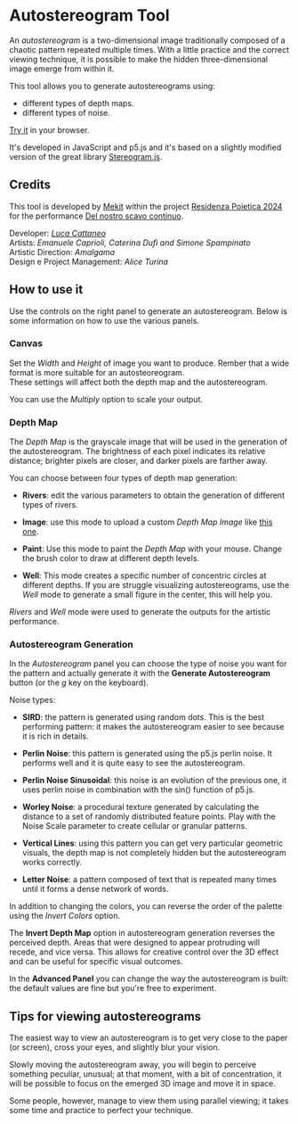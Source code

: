 # Autostereogram Tool

An *autostereogram* is a two-dimensional image traditionally composed of a chaotic pattern repeated multiple times. With a little practice and the correct viewing technique, it is possible to make the hidden three-dimensional image emerge from within it.

This tool allows you to generate autostereograms using:
- different types of depth maps.  
- different types of noise.

[Try it](https://lucacattan3o.github.io/autostereogram-tool/index.html) in your browser.

It's developed in JavaScript and p5.js and it's based on a slightly modified version of the great library [Stereogram.js](https://github.com/tony-pizza/Stereogram.js).

## Credits

This tool is developed by [Mekit](https://www.mekit.it) within the project [Residenza Poietica 2024](https://www.metronimie.com/it/residenza-poietica-2024) for the performance [Del nostro scavo continuo](https://www.metronimie.com/it/eventi/del-nostro-scavo-continuo-performance-di-restituzione-di-residenza-poietica-2024).

Developer: *[Luca Cattaneo](https://lucacattan3o.github.io/)*  
Artists: *Emanuele Caprioli, Caterina Dufì and Simone Spampinato*  
Artistic Direction: *Amalgama*  
Design e Project Management: *Alice Turina*

## How to use it

Use the controls on the right panel to generate an autostereogram. 
Below is some information on how to use the various panels.

### Canvas

Set the *Width* and *Height* of image you want to produce. Rember that a wide format is more suitable for an autosteoreogram.  
These settings will affect both the depth map and the autostereogram.

You can use the *Multiply* option to scale your output.

### Depth Map

The *Depth Map* is the grayscale image that will be used in the generation of the autostereogram. 
The brightness of each pixel indicates its relative distance; brighter pixels are closer, and darker pixels are farther away. 

You can choose between four types of depth map generation:

- **Rivers**: edit the various parameters to obtain the generation of different types of rivers.

- **Image**: use this mode to upload a custom *Depth Map Image* like [this one](https://upload.wikimedia.org/wikipedia/commons/8/82/Esempio_di_Depth_Map.jpg).

- **Paint**: Use this mode to paint the *Depth Map* with your mouse. Change the brush color to draw at different depth levels.

- **Well**: This mode creates a specific number of concentric circles at different depths. If you are struggle visualizing autostereograms, use the *Well* mode to generate a small figure in the center, this will help you.

*Rivers* and *Well* mode were used to generate the outputs for the artistic performance.

### Autostereogram Generation

In the *Autostereogram* panel you can choose the type of noise you want for the pattern and actually generate it with the **Generate Autostereogram** button (or the *g* key on the keyboard). 

Noise types:

- **SIRD**: the pattern is generated using random dots. This is the best performing pattern: it makes the autostereogram easier to see because it is rich in details.

- **Perlin Noise**: this pattern is generated using the p5.js perlin noise. It performs well and it is quite easy to see the autostereogram.

- **Perlin Noise Sinusoidal**: this noise is an evolution of the previous one, it uses perlin noise in combination with the sin() function of p5.js.

- **Worley Noise**: a procedural texture generated by calculating the distance to a set of randomly distributed feature points. Play with the Noise Scale parameter to create cellular or granular patterns.

- **Vertical Lines**: using this pattern you can get very particular geometric visuals, the depth map is not completely hidden but the autostereogram works correctly.

- **Letter Noise**: a pattern composed of text that is repeated many times until it forms a dense network of words.

In addition to changing the colors, you can reverse the order of the palette using the *Invert Colors* option.

The **Invert Depth Map** option in autostereogram generation reverses the perceived depth. Areas that were designed to appear protruding will recede, and vice versa. This allows for creative control over the 3D effect and can be useful for specific visual outcomes.

In the **Advanced Panel** you can change the way the autostereogram is built: the default values are fine but you're free to experiment.

## Tips for viewing autostereograms

The easiest way to view an autostereogram is to get very close to the paper (or screen), cross your eyes, and slightly blur your vision. 

Slowly moving the autostereogram away, you will begin to perceive something peculiar, unusual; at that moment, with a bit of concentration, it will be possible to focus on the emerged 3D image and move it in space.

Some people, however, manage to view them using parallel viewing; it takes some time and practice to perfect your technique.

